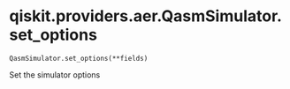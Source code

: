 # qiskit.providers.aer.QasmSimulator.set\_options

`QasmSimulator.set_options(**fields)`

Set the simulator options
